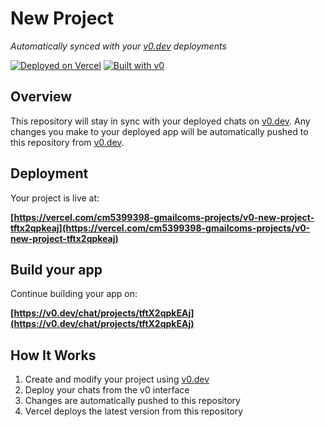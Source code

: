 # New Project

*Automatically synced with your [v0.dev](https://v0.dev) deployments*

[![Deployed on Vercel](https://img.shields.io/badge/Deployed%20on-Vercel-black?style=for-the-badge&logo=vercel)](https://vercel.com/cm5399398-gmailcoms-projects/v0-new-project-tftx2qpkeaj)
[![Built with v0](https://img.shields.io/badge/Built%20with-v0.dev-black?style=for-the-badge)](https://v0.dev/chat/projects/tftX2qpkEAj)

## Overview

This repository will stay in sync with your deployed chats on [v0.dev](https://v0.dev).
Any changes you make to your deployed app will be automatically pushed to this repository from [v0.dev](https://v0.dev).

## Deployment

Your project is live at:

**[https://vercel.com/cm5399398-gmailcoms-projects/v0-new-project-tftx2qpkeaj](https://vercel.com/cm5399398-gmailcoms-projects/v0-new-project-tftx2qpkeaj)**

## Build your app

Continue building your app on:

**[https://v0.dev/chat/projects/tftX2qpkEAj](https://v0.dev/chat/projects/tftX2qpkEAj)**

## How It Works

1. Create and modify your project using [v0.dev](https://v0.dev)
2. Deploy your chats from the v0 interface
3. Changes are automatically pushed to this repository
4. Vercel deploys the latest version from this repository
